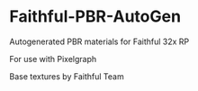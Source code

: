# Faithful-PBR-AutoGen
Autogenerated PBR materials for Faithful 32x RP

For use with Pixelgraph

Base textures by Faithful Team
